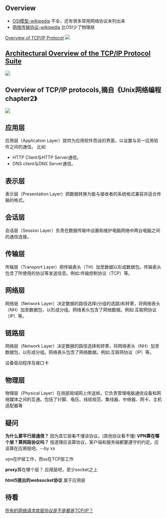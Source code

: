 

## Overview
- [OSI模型-wikipedia](https://zh.wikipedia.org/wiki/OSI模型) 不全，还有很多常用网络协议未列出来
- [网络传输协议-wikipedia](https://zh.wikipedia.org/wiki/网络传输协议) 比OSI少了物理层


[Overview of TCP/IP Protocol](https://www.novell.com/documentation/nw65/ntwk_ipv4_nw/data/hbnuubtt.html)
<image src="https://github.com/xsung/raw/raw/master/TCP%20IP%20Model%20--%20novell.com.gif">



## [Architectural Overview of the TCP/IP Protocol Suite](https://technet.microsoft.com/en-us/library/bb726993.aspx)
<image src="https://github.com/xsung/raw/raw/master/The%20architecture%20of%20the%20TCP%20IP%20protocol%20suite%20--%20Microsoft.gif">


## Overview of TCP/IP protocols,摘自《Unix网络编程 chapter2》
<image src="https://github.com/xsung/raw/raw/master/Overview%20of%20TCP%20IP%20protocols--unix%20network%20programing.gif">

## 应用层

应用层（Application Layer）提供为应用软件而设的界面，以设置与另一应用软件之间的通信。
比如
- HTTP Client与HTTP Server通信。
- DNS client与DNS Server通信。

## 表示层

表示层（Presentation Layer）把数据转换为能与接收者的系统格式兼容并适合传输的格式。

## 会话层

会话层（Session Layer）负责在数据传输中设置和维护电脑网络中两台电脑之间的通信连接。

## 传输层
传输层（Transport Layer）把传输表头（TH）加至数据以形成数据包。传输表头包含了所使用的协议等发送信息。例如:传输控制协议（TCP）等。


## 网络层

网络层（Network Layer）决定数据的路径选择(分组的选路)和转寄，将网络表头（NH）加至数据包，以形成分组。网络表头包含了网络数据。例如:互联网协议（IP）等。

## 链路层

网络层（Network Layer）决定数据的路径选择和转寄，将网络表头（NH）加至数据包，以形成分组。网络表头包含了网络数据。例如:互联网协议（IP）等。

设备驱动程序及接口卡

## 物理层

物理层（Physical Layer）在局部局域网上传送帧，它负责管理电脑通信设备和网络媒体之间的互通。包括了针脚、电压、线缆规范、集线器、中继器、网卡、主机适配器等

## 疑问

**为什么要平行层通信？**
因为其它层看不懂该协议。(其他协议看不懂)
**VPN算在哪个层？算网路协议吗？**
按道理应该算协议，客户端和服务端都要遵守的约定。应该算在应用层吧。--by xs

vpn在IP层工作，而ss在TCP层工作

**proxy**算在哪个层？
应用层吧，至少socket之上

**html5提出的websocket协议**
属于应用层


## 待看
[所有的网络请求底层协议是不是都是TCP/IP？](https://www.zhihu.com/question/38517040)
